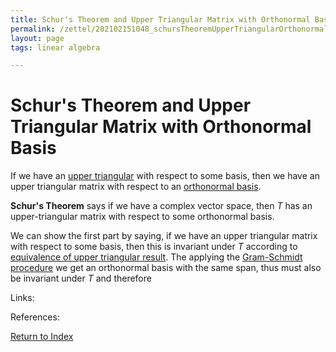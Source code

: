 ```yaml
---
title: Schur's Theorem and Upper Triangular Matrix with Orthonormal Basis
permalink: /zettel/202102151048_schursTheoremUpperTriangularOrthonormal
layout: page
tags: linear algebra

---
```

# Schur's Theorem and Upper Triangular Matrix with Orthonormal Basis

If we have an [upper triangular](202102131604_upperTriangularMatrix) with respect to some 
basis, then we have an upper triangular matrix with respect to an [orthonormal basis](202102142105_orthonormalBasisDefinition).

**Schur's Theorem** says if we have a complex vector space, then $T$ has an upper-triangular matrix with respect to some
orthonormal basis.

We can show the first part by saying, if we have an upper triangular matrix with respect to some basis, then this
is invariant under $T$ according to [equivalence of upper triangular result](202102131623_conditionsUpperTriangularMatrix). The applying
the [Gram-Schmidt procedure](202102142133_gramSchmidtProcedure) we get an orthonormal basis with the same span, thus must also 
be invariant under $T$ and therefore 

Links: 

References: 

[Return to Index](index)